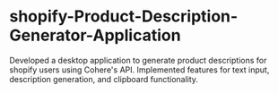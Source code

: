 # shopify-Product-Description-Generator-Application
Developed a desktop application to generate product  descriptions for shopify users using Cohere's API. Implemented  features for text input, description generation, and clipboard  functionality.
